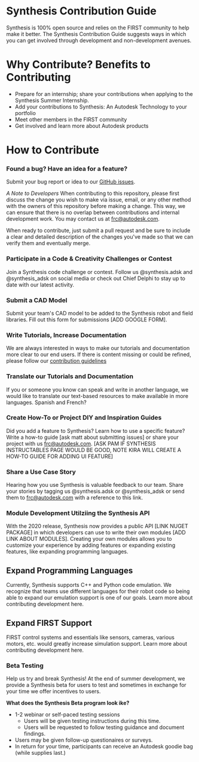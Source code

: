 # Synthesis Contribution Guide
Synthesis is 100% open source and relies on the FIRST community to help make it better. The Synthesis Contribution Guide suggests ways in which you can get involved through development and non-development avenues. 

# Why Contribute? Benefits to Contributing
* Prepare for an internship; share your contributions when applying to the Synthesis Summer Internship.
* Add your contributions to Synthesis: An Autodesk Technology to your portfolio
* Meet other members in the FIRST community
* Get involved and learn more about Autodesk products

# How to Contribute
### Found a bug? Have an idea for a feature?
Submit your bug report or idea to our [GitHub issues](https://github.com/Autodesk/synthesis/issues/new/choose).

*A Note to Developers* When contributing to this repository, please first discuss the change you wish to make via issue, email, or any other method with the owners of this repository before making a change. This  way, we can ensure that there is no overlap between contributions and internal development work. You may contact us at frc@autodesk.com.

When ready to contribute, just submit a pull request and be sure to include a clear and detailed description of the changes you've made so that we can verify them and eventually merge.

### Participate in a Code & Creativity Challenges or Contest
Join a Synthesis code challenge or contest. Follow us @synthesis.adsk and @synthesis_adsk on social media or check out Chief Delphi to stay up to date with our latest activity.

### Submit a CAD Model
Submit your team's CAD model to be added to the Synthesis robot and field libraries. Fill out this form for submissions [ADD GOOGLE FORM].

### Write Tutorials, Increase Documentation
We are always interested in ways to make our tutorials and documentation more clear to our end users. If there is content missing or could be refined, please follow our [contribution guidelines](#How-to-Contribute)

### Translate our Tutorials and Documentation
If you or someone you know can speak and write in another language, we would like to translate our text-based resources to make available in more languages. Spanish and French?

### Create How-To or Project DIY and Inspiration Guides
Did you add a feature to Synthesis? Learn how to use a specific feature? Write a how-to guide [ask matt about submitting issues] or share your project with us frc@autodesk.com. [ASK PAM IF SYNTHESIS INSTRUCTABLES PAGE WOULD BE GOOD, NOTE KIRA WILL CREATE A HOW-TO GUIDE FOR ADDING UI FEATURE]

### Share a Use Case Story
Hearing how you use Synthesis is valuable feedback to our team. Share your stories by tagging us @synthesis.adsk or @synthesis_adsk or send them to frc@autodesk.com with a reference to this link.

### Module Development Utilziing the Synthesis API
With the 2020 release, Synthesis now provides a public API [LINK NUGET PACKAGE] in which developers can use to write their own modules [ADD LINK ABOUT MODULES]. Creating your own modules allows you to customize your experience by adding features or expanding existing features, like expanding programming languages.

## Expand Programming Languages
Currently, Synthesis supports C++ and Python code emulation. We recognize that teams use different languages for their robot code so being able to expand our emulation support is one of our goals. Learn more about contributing development here. 

## Expand FIRST Support 
FIRST control systems and essentials like sensors, cameras, various motors, etc. would greatly increase simulation support. Learn more about contributing development here. 


### Beta Testing
Help us try and break Synthesis! At the end of summer development, we provide a Synthesis beta for users to test and sometimes in exchange for your time we offer incentives to users. 

**What does the Synthesis Beta program look ike?**
* 1-2 webinar or self-paced testing sessions
	* Users will be given testing instructions during this time.
	* Users will be requested to follow testing guidance and document findings.
* Users may be given follow-up questionaires or surveys.
* In return for your time, participants can receive an Autodesk goodie bag (while supplies last.)
